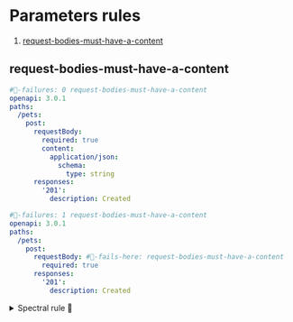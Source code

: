 # Parameters rules

1. [request-bodies-must-have-a-content](#request-bodies-must-have-a-content)

## request-bodies-must-have-a-content

```yaml
#👻-failures: 0 request-bodies-must-have-a-content
openapi: 3.0.1
paths:
  /pets:
    post:
      requestBody:
        required: true
        content:
          application/json:
            schema:
              type: string
      responses:
        '201':
          description: Created
```

```yaml
#👻-failures: 1 request-bodies-must-have-a-content
openapi: 3.0.1
paths:
  /pets:
    post:
      requestBody: #👻-fails-here: request-bodies-must-have-a-content
        required: true
      responses:
        '201':
          description: Created
```

<details>
  <summary>Spectral rule 🤖</summary>

```yaml
#👻-rule
request-bodies-must-have-a-content:
  description: Request bodies must have a content
  given: $.paths[*][*].requestBody
  severity: error
  then:
    - field: content
      function: truthy
    - field: content
      function: length
      functionOptions:
        min: 1
```

</details>